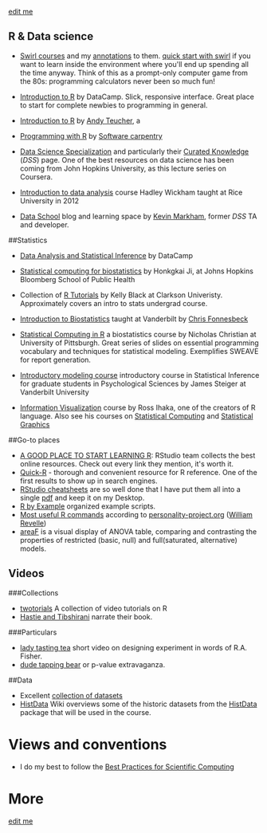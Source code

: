 [edit me](https://github.com/andkov/psy532/edit/master/resources.md)  




## R & Data science
- [Swirl courses](https://github.com/swirldev/swirl_courses) and my [annotations](./materials/swirl/course_notes.md) to them. [quick start with swirl](./materials/swirl/quickstart.md) if you want to learn inside the environment where you'll end up spending all the time anyway. Think of this as a prompt-only computer game from the 80s: programming calculators never been so much fun!     
- [Introduction to R](https://www.datacamp.com/courses/introduction-to-r)  by DataCamp. Slick, responsive interface. Great place to start for complete newbies to programming in general.      
- [Introduction to R](http://ateucher.github.io/rcourse_site/)  by [Andy Teucher](https://github.com/ateucher), a
- [Programming with R](http://swcarpentry.github.io/r-novice-inflammation/)  by [Software carpentry](http://software-carpentry.org/) 


- [Data Science Specialization](https://github.com/DataScienceSpecialization) and particularly their [Curated Knowledge](http://datasciencespecialization.github.io/curated/) (*DSS*) page. One of the best resources on data science has been coming from John Hopkins University, as this lecture series on Coursera.  
- [Introduction to data analysis](http://stat405.had.co.nz/) course Hadley Wickham taught at Rice University in 2012  
- [Data School](http://www.dataschool.io/about/) blog and learning space by [Kevin Markham](https://github.com/justmarkham), former *DSS* TA and developer. 




##Statistics
- [Data Analysis and Statistical Inference](https://www.datacamp.com/courses/data-analysis-and-statistical-inference_mine-cetinkaya-rundel-by-datacamp) by DataCamp  

- [Statistical computing for biostatistics](http://www.biostat.jhsph.edu/~hji/courses/statcomputing/)  by Honkgkai Ji, at Johns Hopkins Bloomberg School of Public Health  

- Collection of [R Tutorials](http://www.cyclismo.org/tutorial/R/) by Kelly Black at Clarkson Univeristy. Approximately covers an intro to stats undergrad course.

- [Introduction to Biostatistics](http://stronginference.com/Bios6301/)  taught at Vanderbilt by [Chris Fonnesbeck](https://github.com/fonnesbeck?tab=repositories)

- [Statistical Computing in R](http://www.pitt.edu/~njc23/) a biostatistics course by   Nicholas Christian at University of Pittsburgh.  Great series of slides on essential programming vocabulary and techniques  for statistical modeling. Exemplifies SWEAVE for report generation.  

- [Introductory modeling course](http://statpower.net/310LectureSlides.html) introductory course in Statistical Inference for graduate students in Psychological Sciences by James Steiger  at Vanderbilt University   

- [Information Visualization](https://www.stat.auckland.ac.nz/~ihaka/courses/120/lectures.html) course by Ross Ihaka, one of the creators of R language. Also see his courses on [Statistical Computing](https://www.stat.auckland.ac.nz/~stats380/?Lecture_Slides) and  [Statistical Graphics](https://www.stat.auckland.ac.nz/~ihaka/courses/787/)

##Go-to places 
- [A GOOD PLACE TO START LEARNING R](http://www.rstudio.com/resources/training/online-learning/): RStudio team collects the best online resources. Check out every link they mention, it's worth it.  
- [Quick-R](http://www.statmethods.net/) - thorough and convenient resource for R reference. One of the first results to show up in search engines. 
- [RStudio cheatsheets](http://www.rstudio.com/resources/cheatsheets/) are so well done that I have put them all into a single [pdf](./materials/pdf/R_Studio_Cheat_Sheets.pdf) and keep it on my Desktop.
- [R by Example](http://www.mayin.org/ajayshah/KB/R/) organized example scripts. 
- [Most useful R commands](http://www.personality-project.org/r/r.commands.html) according to [personality-project.org](http://www.personality-project.org/index.html) ([William Revelle](http://www.personality-project.org/revelle.html))
- [areaF](https://github.com/andkov/areaF/blob/master/concept.md) is a visual display of ANOVA table, comparing and contrasting the properties of restricted (basic, null) and full(saturated, alternative) models.


## Videos

###Collections
- [twotorials](http://www.twotorials.com/) A collection of video tutorials on R
- [Hastie and Tibshirani](http://www.r-bloggers.com/in-depth-introduction-to-machine-learning-in-15-hours-of-expert-videos/) narrate their book.  

###Particulars
- [lady tasting tea](https://www.youtube.com/watch?v=lgs7d5saFFc) short video on designing experiment in words of R.A. Fisher.    
- [dude tapping bear](https://www.youtube.com/watch?v=bVMVGHkt2cg) or p-value extravaganza. 


##Data 

- Excellent [collection of datasets](http://www.statsci.org/datasets.html) 
- [HistData](./data/HistData/Encyclopedia_HistData.md) Wiki overviews some of the historic datasets from the [HistData](./data/HistData/README.md) package that will be used in the course.




  

 

 
# Views and conventions 

- I do my best to follow the [Best Practices for Scientific Computing](http://journals.plos.org/plosbiology/article?id=10.1371/journal.pbio.1001745)

# More 

[edit me](https://github.com/andkov/psy532/edit/master/resources.md)  
 
 
 
 
 
